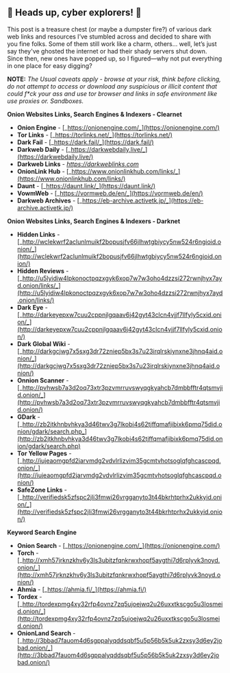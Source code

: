 
## **🚨 Heads up, cyber explorers! 🚨**

This post is a treasure chest (or maybe a dumpster fire?) of various dark web links and resources I’ve stumbled across and decided to share with you fine folks. Some of them still work like a charm, others… well, let’s just say they've ghosted the internet or had their shady servers shut down. Since then, new ones have popped up, so I figured—why not put everything in one place for easy digging?

**NOTE:** _The Usual caveats apply - browse at your risk, think before clicking, do not attempt to access or download any suspicious or illicit content that could f*ck your ass and use tor browser and links in safe environment like use proxies or. Sandboxes._

**Onion Websites Links, Search Engines & Indexers - Clearnet**

* **Onion Engine** - [_https://onionengine.com/_](https://onionengine.com/) 
* **Tor Links** - [_https://torlinks.net/_](https://torlinks.net/) 
* **Dark Fail** - [_https://dark.fail/_](https://dark.fail/) 
* **Darkweb Daily** - [_https://darkwebdaily.live/_](https://darkwebdaily.live/) 
* **Darkweb Links** - [_https://darkweblinks.com_](https://darkweblinks.com) 
* **OnionLink Hub** - [_https://www.onionlinkhub.com/links/_](https://www.onionlinkhub.com/links/) 
* **Daunt** - [_https://daunt.link/_](https://daunt.link/) 
* **VowmWeb** - [_https://vormweb.de/en/_](https://vormweb.de/en/) 
* **Darkweb Archives** - [_https://eb-archive.activetk.jp/_](https://eb-archive.activetk.jp/)



**Onion Websites Links, Search Engines & Indexers - Darknet**

* **Hidden Links** - [_http://wclekwrf2aclunlmuikf2bopusjfv66jlhwtgbiycy5nw524r6ngioid.onion/_](http://wclekwrf2aclunlmuikf2bopusjfv66jlhwtgbiycy5nw524r6ngioid.onion/)
* **Hidden Reviews** - [_http://u5lyidiw4lpkonoctpqzxgyk6xop7w7w3oho4dzzsi272rwnjhyx7ayd.onion/links/_](http://u5lyidiw4lpkonoctpqzxgyk6xop7w7w3oho4dzzsi272rwnjhyx7ayd.onion/links/)
* **Dark Eye** - [_http://darkeyepxw7cuu2cppnjlgqaav6j42gyt43clcn4vjjf7llfyly5cxid.onion/_](http://darkeyepxw7cuu2cppnjlgqaav6j42gyt43clcn4vjjf7llfyly5cxid.onion/)
* **Dark Global Wiki** - [_http://darkgcjwg7x5sxg3dr72zniep5bx3s7u23irqlrskiynxne3jhnq4aid.onion/_](http://darkgcjwg7x5sxg3dr72zniep5bx3s7u23irqlrskiynxne3jhnq4aid.onion/)
* **Onnion Scanner** - [_http://pvhwsb7a3d2oq73xtr3pzvmrruvswyqgkyahcb7dmbbfftr4qtsmvjid.onion/_](http://pvhwsb7a3d2oq73xtr3pzvmrruvswyqgkyahcb7dmbbfftr4qtsmvjid.onion/)
* **GDark** - [_http://zb2jtkhnbvhkya3d46twv3g7lkobi4s62tjffqmafjibixk6pmq75did.onion/gdark/search.php_](http://zb2jtkhnbvhkya3d46twv3g7lkobi4s62tjffqmafjibixk6pmq75did.onion/gdark/search.php)
* **Tor Yellow Pages** - [_http://iujeaomgpfd2jarvmdg2vdvlrlizvim35gcmtvhotsoglqfghcascpqd.onion/_](http://iujeaomgpfd2jarvmdg2vdvlrlizvim35gcmtvhotsoglqfghcascpqd.onion/)
* **SafeZone Links** - [_http://verifiedsk5zfspc2jli3fmwi26vrgganyto3t44bkrhtprhx2ukkyid.onion/_](http://verifiedsk5zfspc2jli3fmwi26vrgganyto3t44bkrhtprhx2ukkyid.onion/)



**Keyword Search Engine**

* **Onion Search** - [_https://onionengine.com/_](https://onionengine.com/)
* **Torch** - [_http://xmh57jrknzkhv6y3ls3ubitzfqnkrwxhopf5aygthi7d6rplyvk3noyd.onion/_](http://xmh57jrknzkhv6y3ls3ubitzfqnkrwxhopf5aygthi7d6rplyvk3noyd.onion/)
* **Ahmia** - [_https://ahmia.fi/_](https://ahmia.fi/)
* **Tordex** - [_http://tordexpmg4xy32rfp4ovnz7zq5ujoejwq2u26uxxtkscgo5u3losmeid.onion/_](http://tordexpmg4xy32rfp4ovnz7zq5ujoejwq2u26uxxtkscgo5u3losmeid.onion/)
* **OnionLand Search** - [_http://3bbad7fauom4d6sgppalyqddsqbf5u5p56b5k5uk2zxsy3d6ey2jobad.onion/_](http://3bbad7fauom4d6sgppalyqddsqbf5u5p56b5k5uk2zxsy3d6ey2jobad.onion/)

